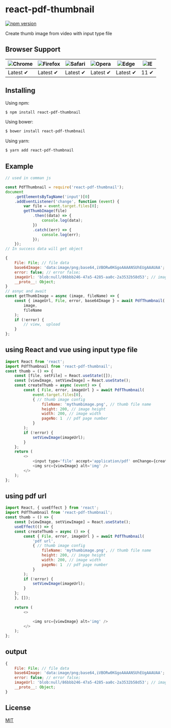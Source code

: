 # react-pdf-thumbnail

[![npm version](https://badge.fury.io/js/codsi-client.svg)](https://badge.fury.io/js/codsi-client)

Create thumb image from video with input type file

## Browser Support

| ![Chrome](https://raw.github.com/alrra/browser-logos/master/src/chrome/chrome_48x48.png) | ![Firefox](https://raw.github.com/alrra/browser-logos/master/src/firefox/firefox_48x48.png) | ![Safari](https://raw.github.com/alrra/browser-logos/master/src/safari/safari_48x48.png) | ![Opera](https://raw.github.com/alrra/browser-logos/master/src/opera/opera_48x48.png) | ![Edge](https://raw.github.com/alrra/browser-logos/master/src/edge/edge_48x48.png) | ![IE](https://raw.github.com/alrra/browser-logos/master/src/archive/internet-explorer_9-11/internet-explorer_9-11_48x48.png) |
| ---------------------------------------------------------------------------------------- | ------------------------------------------------------------------------------------------- | ---------------------------------------------------------------------------------------- | ------------------------------------------------------------------------------------- | ---------------------------------------------------------------------------------- | ---------------------------------------------------------------------------------------------------------------------------- |
| Latest ✔                                                                                 | Latest ✔                                                                                    | Latest ✔                                                                                 | Latest ✔                                                                              | Latest ✔                                                                           | 11 ✔                                                                                                                         |

## Installing

Using npm:

```bash
$ npm install react-pdf-thumbnail
```

Using bower:

```bash
$ bower install react-pdf-thumbnail
```

Using yarn:

```bash
$ yarn add react-pdf-thumbnail
```

## Example

```js
// used in comman js

const PdfThumbnail = require('react-pdf-thumbnail');
document
	.getElementsByTagName('input')[0]
	.addEventListener('change', function (event) {
		var file = event.target.files[0];
		getThumbImage(file)
			.then((data) => {
				console.log(data);
			})
			.catch((err) => {
				console.log(err);
			});
	});
// In success data will get object

{
	File: File; // file data
	base64Image: 'data:image/png;base64,iVBORw0KGgoAAAANSUhEUgAAAUAA'; // base64 data
	error: false; // error false;
	imageUrl: 'blob:null/86bbb246-47a5-4285-aa0c-2a3532b58d53'; // image url
	__proto__: Object;
}
// asnyc and await
const getThumbImage = async (image, fileName) => {
	const { imageUrl, File, error, base64Image } = await PdfThumbnail(
		image,
		fileName
	);
	if (!error) {
		// view,  upload
	}
};
```

## using React and vue using input type file

```js
import React from 'react';
import PdfThumbnail from 'react-pdf-thumbnail';
const thumb = () => {
	const [file, setFile] = React.useState([]);
	const [viewImage, setViewImage] = React.useState();
	const createThumb = async (event) => {
		const { File, error, imageUrl } = await PdfThumbnail(
			event.target.files[0],
			{ // thumb image config
				fileName: 'mythumbimage.png', // thumb file name
				height: 200, // image height
				width: 200, // image width
				pageNo: 1  // pdf page number
			}
		);
		if (!error) {
			setViewImage(imageUrl);
		}
	};
	return (
		<>
			<input type='file' accept='application/pdf' onChange={createThumb} />
			<img src={viewImage} alt='img' />
		</>
	);
};
```
## using pdf url

```js
import React, { useEffect } from 'react';
import PdfThumbnail from 'react-pdf-thumbnail';
const thumb = () => {
	const [viewImage, setViewImage] = React.useState();
	useEffect(() => {
	const createThumb = async () => {
		const { File, error, imageUrl } = await PdfThumbnail(
			'pdf url',
			{ // thumb image config
				fileName: 'mythumbimage.png', // thumb file name
				height: 200, // image height
				width: 200, // image width
				pageNo: 1  // pdf page number
			}
		);
		if (!error) {
			setViewImage(imageUrl);
		}
	};
	}, []);
	
	return (
		<>
		
			<img src={viewImage} alt='img' />
		</>
	);
};

```
## output 
```js
{
	File: File; // file data
	base64Image: 'data:image/png;base64,iVBORw0KGgoAAAANSUhEUgAAAUAA'; // base64 data
	error: false; // error false;
	imageUrl: 'blob:null/86bbb246-47a5-4285-aa0c-2a3532b58d53'; // image url
	__proto__: Object;
}

```
## License

[MIT](LICENSE)

